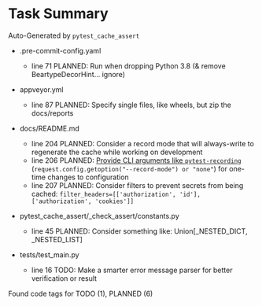 # Task Summary

Auto-Generated by `pytest_cache_assert`

- .pre-commit-config.yaml
    - line  71 PLANNED: Run when dropping Python 3.8 (& remove BeartypeDecorHint... ignore)

- appveyor.yml
    - line  87 PLANNED: Specify single files, like wheels, but zip the docs/reports

- docs/README.md
    - line 204 PLANNED: Consider a record mode that will always-write to regenerate the cache while working on development
    - line 206 PLANNED: [Provide CLI arguments like `pytest-recording`](https://github.com/kiwicom/pytest-recording/blob/484bb887dd43fcaf44149160d57b58a7215e2c8a/src/pytest_recording/plugin.py#L37-L70) (`request.config.getoption("--record-mode") or "none"`) for one-time changes to configuration
    - line 207 PLANNED: Consider filters to prevent secrets from being cached: `filter_headers=[['authorization', 'id'], ['authorization', 'cookies']]`

- pytest_cache_assert/_check_assert/constants.py
    - line  45 PLANNED: Consider something like: Union[_NESTED_DICT, _NESTED_LIST]

- tests/test_main.py
    - line  16    TODO: Make a smarter error message parser for better verification or result

Found code tags for TODO (1), PLANNED (6)

<!-- calcipy:skip_tags -->
